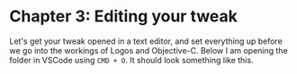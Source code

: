 # Chapter 3: Editing your tweak

Let's get your tweak opened in a text editor, and set everything up before we go into the workings of Logos and Objective-C. Below I am opening the folder in VSCode using ```CMD + O```. It should look something like this.
